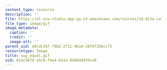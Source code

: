 ```yaml
---
content_type: resource
description: ''
file: https://ol-ocw-studio-app-qa.s3.amazonaws.com/courses/18-013a-calculus-with-applications-spring-2005/81ac567da5c8f4a46e1a0ddda0439ce0_sup_equal.gif
file_type: image/gif
image_metadata:
  caption: ''
  credit: ''
  image-alt: ''
parent_uid: e8cdc347-f062-2f11-96ad-2879f268cc73
resourcetype: Image
title: sup_equal.gif
uid: 81ac567d-a5c8-f4a4-6e1a-0ddda0439ce0
---
```

